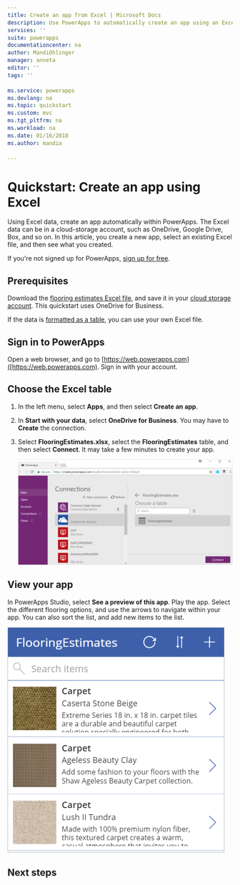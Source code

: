 ```yaml
---
title: Create an app from Excel | Microsoft Docs
description: Use PowerApps to automatically create an app using an Excel file stored in the cloud
services: ''
suite: powerapps
documentationcenter: na
author: MandiOhlinger
manager: anneta
editor: ''
tags: ''

ms.service: powerapps
ms.devlang: na
ms.topic: quickstart
ms.custom: mvc
ms.tgt_pltfrm: na
ms.workload: na
ms.date: 01/16/2018
ms.author: mandia

---
```

# Quickstart: Create an app using Excel

Using Excel data, create an app automatically within PowerApps. The Excel data can be in a cloud-storage account, such as OneDrive, Google Drive, Box, and so on. In this article, you create a new app, select an existing Excel file, and then see what you created.  

If you're not signed up for PowerApps, [sign up for free](https://web.powerapps.com/signup?redirect=marketing&email=).

## Prerequisites
Download the [flooring estimates Excel file](https://az787822.vo.msecnd.net/documentation/get-started-from-data/FlooringEstimates.xlsx), and save it in your [cloud storage account](connections/cloud-storage-blob-connections.md). This quickstart uses OneDrive for Business.
  
If the data is [formatted as a table](https://support.office.com/article/Create-an-Excel-table-in-a-worksheet-E81AA349-B006-4F8A-9806-5AF9DF0AC664), you can use your own Excel file. 

## Sign in to PowerApps

Open a web browser, and go to [https://web.powerapps.com]([https://web.powerapps.com). Sign in with your account.

## Choose the Excel table
1. In the left menu, select **Apps**, and then select **Create an app**.

2. In **Start with your data**, select **OneDrive for Business**. You may have to **Create** the connection. 

3. Select **FlooringEstimates.xlsx**, select the **FlooringEstimates** table, and then select **Connect**. It may take a few minutes to create your app.

    ![Select FlooringEstimates table](./media/get-started-create-from-data/select-flooring-estimates-table.png)

## View your app   
In PowerApps Studio, select **See a preview of this app**. Play the app. Select the different flooring options, and use the arrows to navigate within your app. You can also sort the list, and add new items to the list.

![Select FlooringEstimates table](./media/get-started-create-from-data/refresh-list-add-new-flooring-estimates.png)

## Next steps
